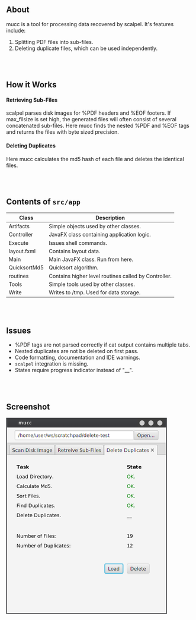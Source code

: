 ## About 
mucc is a tool for processing data recovered by scalpel. 
It's features include:
1. Splitting PDF files into sub-files.
2. Deleting duplicate files, which can be used independently. 

<br>
<br>

## How it Works

#### Retrieving Sub-Files

scalpel parses disk images for %PDF headers 
and %EOF footers.
If max_filsize is set high, the generated files will often consist of several
concatenated sub-files.
Here mucc finds the nested %PDF and %EOF tags 
and returns the files with byte sized precision.

#### Deleting Duplicates
Here mucc calculates the md5 hash of each file and deletes the identical files.

<br>
<br>

## Contents of `src/app`

| Class         | Description |
|---------------|-------------|
| Artifacts     | Simple objects used by other classes.|
| Controller    | JavaFX class containing application logic. |
| Execute       | Issues shell commands.|
| layout.fxml   | Contains layout data.|
| Main          | Main JavaFX class. Run from here.|
| QuicksortMd5  | Quicksort algorithm.|
| routines      | Contains higher level routines called by Controller.|
| Tools         | Simple tools used by other classes.|
| Write         | Writes to /tmp. Used for data storage.|

<br>
<br>

## Issues

- %PDF tags are not parsed correctly if cat output contains multiple tabs.
- Nested duplicates are not be deleted on first pass.
- Code formatting, documentation and IDE warnings. 
- `scalpel` integration is missing.
- States require progress indicator instead of "__".

<br>
<br>

## Screenshot

![UI](src/app/img/screen.png)

